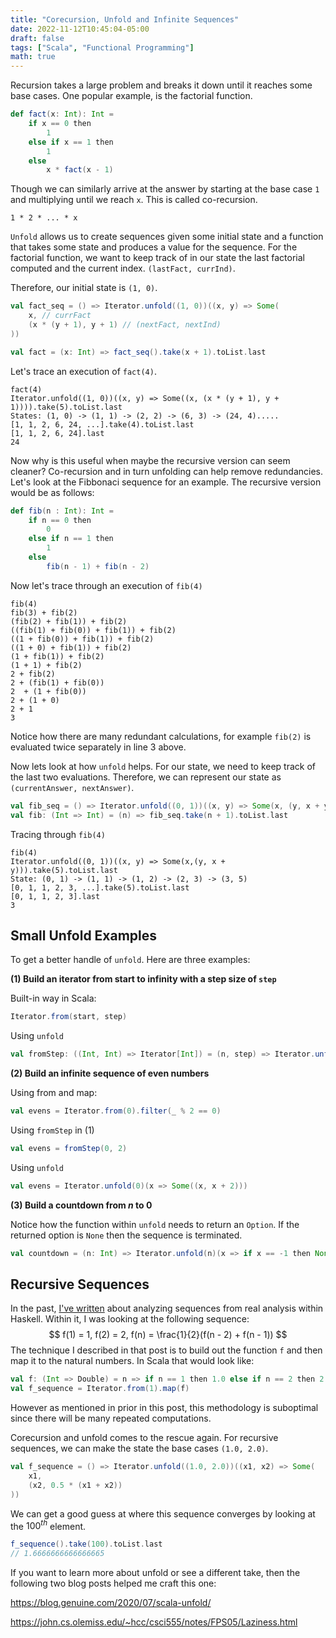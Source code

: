 ```yaml
---
title: "Corecursion, Unfold and Infinite Sequences"
date: 2022-11-12T10:45:04-05:00
draft: false
tags: ["Scala", "Functional Programming"]
math: true
---
```


Recursion takes a large problem and breaks it down until it reaches some base cases. One popular example, is the factorial function.

```scala
def fact(x: Int): Int =
    if x == 0 then
        1
    else if x == 1 then
        1
    else
        x * fact(x - 1)
```

Though we can similarly arrive at the answer by starting at the base case `1` and multiplying until we reach `x`. This is called co-recursion.

```
1 * 2 * ... * x
```

`Unfold` allows us to create sequences given some initial state and a function that takes some state and produces a value for the sequence. For the factorial function, we want to keep track of in our state the last factorial computed and the current index. `(lastFact, currInd)`. 

Therefore, our initial state is `(1, 0)`.

```scala
val fact_seq = () => Iterator.unfold((1, 0))((x, y) => Some(
    x, // currFact
    (x * (y + 1), y + 1) // (nextFact, nextInd)
))

val fact = (x: Int) => fact_seq().take(x + 1).toList.last
```

 Let's trace an execution of `fact(4)`.

```
fact(4)
Iterator.unfold((1, 0))((x, y) => Some((x, (x * (y + 1), y + 1)))).take(5).toList.last
States: (1, 0) -> (1, 1) -> (2, 2) -> (6, 3) -> (24, 4).....
[1, 1, 2, 6, 24, ...].take(4).toList.last
[1, 1, 2, 6, 24].last
24
```

Now why is this useful when maybe the recursive version can seem cleaner? Co-recursion and in turn unfolding can help remove redundancies. Let's look at the Fibbonaci sequence for an example. The recursive version would be as follows:

```scala
def fib(n : Int): Int =
    if n == 0 then
        0
    else if n == 1 then
        1
    else
        fib(n - 1) + fib(n - 2)
```

Now let's trace through an execution of `fib(4)`

```
fib(4)
fib(3) + fib(2)
(fib(2) + fib(1)) + fib(2)
((fib(1) + fib(0)) + fib(1)) + fib(2)
((1 + fib(0)) + fib(1)) + fib(2)
((1 + 0) + fib(1)) + fib(2)
(1 + fib(1)) + fib(2)
(1 + 1) + fib(2)
2 + fib(2)
2 + (fib(1) + fib(0))
2  + (1 + fib(0))
2 + (1 + 0)
2 + 1
3
```

Notice how there are many redundant calculations, for example `fib(2)` is evaluated twice separately in line 3 above.

Now lets look at how `unfold` helps.  For our state, we need to keep track of the last two evaluations. Therefore, we can represent our state as `(currentAnswer, nextAnswer)`.

```scala
val fib_seq = () => Iterator.unfold((0, 1))((x, y) => Some(x, (y, x + y)))
val fib: (Int => Int) = (n) => fib_seq.take(n + 1).toList.last
```

Tracing through `fib(4)`

```
fib(4)
Iterator.unfold((0, 1))((x, y) => Some(x,(y, x + y))).take(5).toList.last
State: (0, 1) -> (1, 1) -> (1, 2) -> (2, 3) -> (3, 5)
[0, 1, 1, 2, 3, ...].take(5).toList.last
[0, 1, 1, 2, 3].last
3
```

## Small Unfold Examples

To get a better handle of `unfold`. Here are three examples:

**(1) Build an iterator from start to infinity with a step size of `step`**

Built-in way in Scala:

```scala
Iterator.from(start, step)
```

Using `unfold`

```scala
val fromStep: ((Int, Int) => Iterator[Int]) = (n, step) => Iterator.unfold(n)(x => Some((x, x + step)))
```

**(2) Build an infinite sequence of even numbers**

Using from and map:

```scala
val evens = Iterator.from(0).filter(_ % 2 == 0)
```

Using `fromStep` in (1)

```scala
val evens = fromStep(0, 2)
```

Using `unfold`

```scala
val evens = Iterator.unfold(0)(x => Some((x, x + 2)))
```

**(3)  Build a countdown from $n$ to $0$**

Notice how the function within `unfold` needs to return an `Option`. If the returned option is `None` then the sequence is terminated.

```scala
val countdown = (n: Int) => Iterator.unfold(n)(x => if x == -1 then None else Some((x, x - 1)))
```

## Recursive Sequences

In the past, [I've written](/blog/haskellrealsequences/) about analyzing sequences from real analysis within Haskell. Within it, I was looking at the following sequence:
$$
f(1) = 1, f(2) = 2, f(n) = \frac{1}{2}(f(n - 2) + f(n - 1))
$$
The technique I described in that post is to build out the function `f` and then map it to the natural numbers. In Scala that would look like:

```scala
val f: (Int => Double) = n => if n == 1 then 1.0 else if n == 2 then 2.0 else 0.5 * (f(n - 2) + f(n - 1))
val f_sequence = Iterator.from(1).map(f)
```

However as mentioned in prior in this post, this methodology is suboptimal since there will be many repeated computations. 

Corecursion and unfold comes to the rescue again. For recursive sequences, we can make the state the base cases `(1.0, 2.0)`.

```scala
val f_sequence = () => Iterator.unfold((1.0, 2.0))((x1, x2) => Some(
    x1,
    (x2, 0.5 * (x1 + x2))
))
```

We can get a good guess at where this sequence converges by looking at the $100^{th}$ element.

```scala
f_sequence().take(100).toList.last
// 1.6666666666666665
```

If you want to learn more about unfold or see a different take, then the following two blog posts helped me craft this one:

https://blog.genuine.com/2020/07/scala-unfold/

https://john.cs.olemiss.edu/~hcc/csci555/notes/FPS05/Laziness.html
